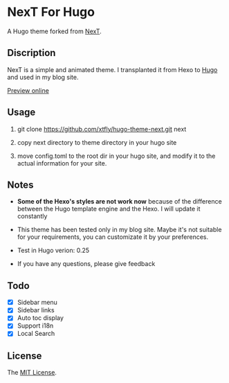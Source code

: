 # NexT For Hugo

A Hugo theme forked from [NexT](https://github.com/iissnan/hexo-theme-next).

## Discription

NexT is a simple and animated theme. I transplanted it from Hexo to [Hugo](https://gohugo.io/) and used in my blog site.

[Preview online](http://www.lanlingzi.cn)

## Usage

1. git clone https://github.com/xtfly/hugo-theme-next.git next

2. copy next directory to theme directory in your hugo site

3. move config.toml to the root dir in your hugo site, and modify it to the actual information for your site.


## Notes

- **Some of the Hexo's styles are not work now** because of the difference between the Hugo template engine and the Hexo. I will update it constantly

- This theme has been tested only in my blog site. Maybe it's not suitable for your requirements, you can customizate it by your preferences.

- Test in Hugo verion: 0.25

- If you have any questions, please give feedback

## Todo

- [x] Sidebar menu
- [x] Sidebar links
- [x] Auto toc display
- [x] Support i18n
- [x] Local Search

## License
The [MIT License](LICENSE).
